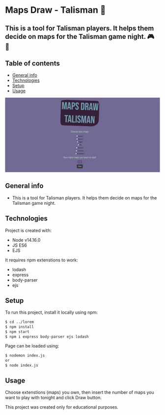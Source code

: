 # Maps Draw - Talisman :dragon_face:

## This is a tool for Talisman players. It helps them decide on  maps for the Talisman game night. :video_game: :game_die:

## Table of contents
* [General info](#general-info)
* [Technologies](#technologies)
* [Setup](#setup)
* [Usage](#usage)

![alt text](https://github.com/nataliasw/Maps-draw-talisman/blob/main/Talisman-1.jpg?raw=true)

## General info
* This is a tool for Talisman players. It helps them decide on maps for the Talisman game night.
	
## Technologies
Project is created with:
* Node v14.16.0
* JS ES6
* EJS

It requires npm extenstions to work:
* lodash
* express
* body-parser
* ejs

	
## Setup
To run this project, install it locally using npm:

```
$ cd ../lorem
$ npm install
$ npm start
$ npm i express body-parser ejs lodash
```

Page can be loaded using:

```
$ nodemon index.js
or
$ node index.js
```


## Usage
Choose extenstions (maps) you own, then insert the number of maps you want to play with tonight and click Draw button.

This project was created only for educational purposes.

